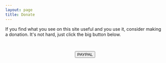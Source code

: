 ```yaml
---
layout: page
title: Donate
---
```


If you find what you see on this site useful and you use it, consider making a donation.
It's not hard, just click the big button below.

<br>

<p class="donate-button-wrapper" style="text-align: center;">
    <form action="https://www.paypal.com/cgi-bin/webscr" method="post" target="_top" style="text-align: center;">
        <input type="hidden" name="cmd" value="_s-xclick">
        <input type="hidden" name="hosted_button_id" value="B3JPWWJBUSWDU">
        <input type="submit" class="button donate-button paypal-donate" name="submit" alt="PayPal - The safer, easier way to pay online!" value="PAYPAL">
    </form>
</p>
<!-- <p class="donate-button-wrapper">
    <a href="/btc.html" class="button donate-button bitcoin-donate">BITCOIN</a>
</p>

<p class="donate-button-wrapper">
    <a href="/eth.html" class="button donate-button ethereum-donate">ETHEREUM</a>
</p>

<p class="donate-button-wrapper">
    <a href="/ltc.html" class="button donate-button litecoin-donate">LITECOIN</a>
</p> -->
